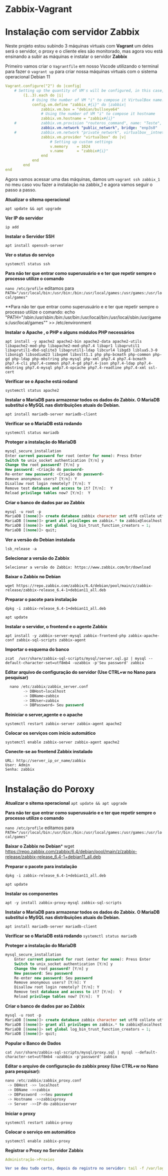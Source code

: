# Zabbix-Vagrant

# Instalação com servidor Zabbix

Neste projeto estou subindo 3 máquinas virtuais com **Vagrant** um deles será o servidor, o proxy e o cliente eles são monitorado, mas agora vou está ensinando a subir as máquinas e instalar o servidor **Zabbix**

Primeiro vamos criar o `Vagrantfile` em nosso Vscode utilizando o terminal para fazer o `vagrant up` para criar nossa máquinas virtuais com o sistema operacional Debian 11

~~~yml
Vagrant.configure("2") do |config|
    # Setting up the quantity of VM's will be configured, in this case, 1 to 4.
        (1..3).each do |i| 
            # Using the number of VM "i" to compose it VirtualBox name.
            config.vm.define "zabbix_#{i}" do |zabbix|
                zabbix.vm.box = "debian/bullseye64"
                # Using the number of VM "i" to compose it hostname
                zabbix.vm.hostname = "zabbix#{i}"
    #           zabbix.vm.provision "routeros_command", name: "Teste", command: "/system resource print"
                zabbix.vm.network "public_network", bridge: "enp3s0"
    # 	        zabbix.vm.network "private_network", virtualbox__intnet: "lan#{i}", auto_config: false
                zabbix.vm.provider "virtualbox" do |v| 
                    # Setting up custom settings
                    v.memory    = 1024
                    v.name      = "zabbix#{i}"
                end
            end
        end 
end
~~~


Agora vamos acessar uma das máquinas, damos um `vagrant ssh zabbix_1` no meu caso vou fazer a instalação na zabbix_1 e agora vamos seguir o passo a passo. 

**Atualizar o sitema operacional**

`apt update && apt upgrade`

**Ver IP do servidor**

`ip add`

**Instalar o Servidor SSH**

`apt install openssh-server`

**Ver o status do serviço**

`systemctl status ssh`


**Para não ter que entrar como superusuário e e ter que repetir sempre o processo utilize o comando**

`nano /etc/profile` 
editamos para `PATH="/usr/local/bin:/usr/bin:/bin:/usr/local/games:/usr/games:/usr/local/games"`


**Para não ter que entrar como superusuário e e ter que repetir sempre o processo utilize o comando:
 echo "PATH="/sbin:/usr/sbin:/bin:/usr/bin:/usr/local/bin:/usr/local/sbin:/usr/games:/usr/local/games"" >> /etc/environment 

**Instalar o Apache , o PHP e alguns módulos PHP necessários**

`apt install -y apache2 apache2-bin apache2-data apache2-utils libapache2-mod-php libapache2-mod-php7.4 libapr1 libaprutil1 libaprutil1-dbd-sqlite3 libaprutil1-ldap libcurl4 libgd3 liblua5.3-0 libonig5 libsodium23 libxpm4 libxslt1.1 php php-bcmath php-common php-gd php-ldap php-mbstring php-mysql php-xml php7.4 php7.4-bcmath php7.4-cli php7.4-common php7.4-gd php7.4-json php7.4-ldap php7.4-mbstring php7.4-mysql php7.4-opcache php7.4-readline php7.4-xml ssl-cert`

**Verificar se o Apache está rodand**

`systemctl status apache2`

**Instalar o MariaDB para armazenar todos os dados do Zabbix. O MariaDB substitui o MySQL nas distribuições atuais do Debian.**

`apt install mariadb-server mariadb-client`

**Verificar se o MariaDB está rodando**

`systemctl status mariadb`

**Proteger a instalação do MariaDB**

~~~sql
mysql_secure_installation
Enter current password for root (enter for none): Press Enter
Switch to unix_socket authentication [Y/n] y
Change the root password? [Y/n] y
New password: <Criação do password>
Re-enter new password: <Criação do password>
Remove anonymous users? [Y/n]: Y
Disallow root login remotely? [Y/n]: Y
Remove test database and access to it? [Y/n]:  Y
Reload privilege tables now? [Y/n]:  Y
~~~

**Criar o banco de dados par ao Zabbix**

~~~~sql
mysql -u root -p
MariaDB [(none)]> create database zabbix character set utf8 collate utf8_bin;
MariaDB [(none)]> grant all privileges on zabbix.* to zabbix@localhost identified by '123456';
MariaDB [(none)]> set global log_bin_trust_function_creators = 1;
MariaDB [(none)]> quit; 
~~~~

**Ver a versão do Debian instalada**

`lsb_release -a`

**Selecionar a versão do Zabbix**

`Selecionar a versão do Zabbix: https://www.zabbix.com/br/download`

**Baixar o Zabbix no Debian**

`wget https://repo.zabbix.com/zabbix/6.4/debian/pool/main/z/zabbix-release/zabbix-release_6.4-1+debian11_all.deb`

**Preparar o pacote para instalação**

`dpkg -i zabbix-release_6.4-1+debian11_all.deb`

`apt update`

**Instalar o servidor, o frontend e o agente Zabbix**

`apt install -y zabbix-server-mysql zabbix-frontend-php zabbix-apache-conf zabbix-sql-scripts zabbix-agent`

**Importar o esquema do banco**

`zcat  /usr/share/zabbix-sql-scripts/mysql/server.sql.gz | mysql --default-character-set=utf8mb4 -uzabbix -p'Seu password' zabbix`

**Editar arquivo de configuração do servidor (Use CTRL+w no Nano para pesquisar)**

~~~sql	
  nano /etc/zabbix/zabbix_server.conf 
		-> DBHost=localhost
		-> DBName=zabbix
		-> DBUser=zabbix
		-> DBPassword= Seu password	
~~~

**Reiniciar o server,agente e o apache** 

`systemctl restart zabbix-server zabbix-agent apache2`

**Colocar os serviços com início automático**

`systemctl enable zabbix-server zabbix-agent apache2`

**Conecte-se ao frontend Zabbix instalado**

~~~
URL: http://server_ip_or_name/zabbix 
User: Admin
Senha: zabbix
~~~

# Instalação do Poroxy 

**Atualizar o sitema operacional**
`apt update && apt upgrade`

**Para não ter que entrar como superusuário e e ter que repetir sempre o processo utilize o comando**

`nano /etc/profile` 
editamos para `PATH="/usr/local/bin:/usr/bin:/bin:/usr/local/games:/usr/games:/usr/local/games"`


**Baixar o Zabbix no Debian***
wget https://repo.zabbix.com/zabbix/6.4/debian/pool/main/z/zabbix-release/zabbix-release_6.4-1+debian11_all.deb

**Preparar o pacote para instalação**
 
 `dpkg -i zabbix-release_6.4-1+debian11_all.deb`
 
 `apt update`

**Instalar os componentes**

`apt -y install zabbix-proxy-mysql zabbix-sql-scripts`

**Instalar o MariaDB para armazenar todos os dados do Zabbix. O MariaDB substitui o MySQL nas distribuições atuais do Debian.**

`apt install mariadb-server mariadb-client`

**Verificar se o MariaDB está rodando**
`systemctl status mariadb`

**Proteger a instalação do MariaDB**

~~~sql
mysql_secure_installation
	Enter current password for root (enter for none): Press Enter
	Switch to unix_socket authentication [Y/n] y
	Change the root password? [Y/n] y
	New password: Seu password
	Re-enter new password: Seu password
	Remove anonymous users? [Y/n]: Y
	Disallow root login remotely? [Y/n]: Y
	Remove test database and access to it? [Y/n]:  Y
	Reload privilege tables now? [Y/n]:  Y
~~~~

**Criar o banco de dados par ao Zabbix**

~~~sql
mysql -u root -p
MariaDB [(none)]> create database zabbix character set utf8 collate utf8_bin;
MariaDB [(none)]> grant all privileges on zabbix.* to zabbix@localhost identified by 'Seu password';
MariaDB [(none)]> set global log_bin_trust_function_creators = 1;
MariaDB [(none)]> quit; 
~~~

**Popular o Banco de Dados**

`cat /usr/share/zabbix-sql-scripts/mysql/proxy.sql | mysql --default-character-set=utf8mb4 -uzabbix -p'password' zabbix`

**Editar o arquivo de configuração do zabbix proxy (Use CTRL+w no Nano para pesquisar):** 
 ~~~sql
 nano /etc/zabbix/zabbix_proxy.conf
  -> DBHost ->> localhost
  -> DBName ->>zabbix
  -> DBPassword ->>Seu password
  -> Hostname ->>zabbixproxy
  -> Server ->>IP-do-zabbixserver
~~~

**Iniciar o proxy**

`systemctl restart zabbix-proxy`

**Colocar o serviço em automático**

`systemctl enable zabbix-proxy`

**Registrar o Proxy no Servidor Zabbix**
~~~yml
Administração->Proxies

Ver se deu tudo certo, depois do registro no servidor: tail -f /var/log/zabbix/zabbix_proxy.log
~~~















